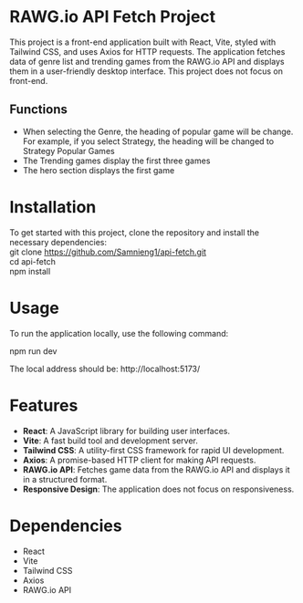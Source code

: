 # RAWG.io API Fetch Project

This project is a front-end application built with React, Vite, styled with Tailwind CSS, and uses Axios for HTTP requests. The application fetches data of genre list and trending games from the RAWG.io API and displays them in a user-friendly desktop interface. This project does not focus on front-end.

## Functions
- When selecting the Genre, the heading of popular game will be change. For example, if you select Strategy, the heading will be changed to Strategy Popular Games
- The Trending games display the first three games
- The hero section displays the first game

# Installation

To get started with this project, clone the repository and install the necessary dependencies:  
git clone https://github.com/Samnieng1/api-fetch.git  
cd api-fetch  
npm install

# Usage

To run the application locally, use the following command:  

npm run dev  

The local address should be: http://localhost:5173/  


# Features

- **React**: A JavaScript library for building user interfaces.
- **Vite**: A fast build tool and development server.
- **Tailwind CSS**: A utility-first CSS framework for rapid UI development.
- **Axios**: A promise-based HTTP client for making API requests.
- **RAWG.io API**: Fetches game data from the RAWG.io API and displays it in a structured format.
- **Responsive Design**: The application does not focus on responsiveness.

# Dependencies
- React
- Vite
- Tailwind CSS
- Axios
- RAWG.io API
